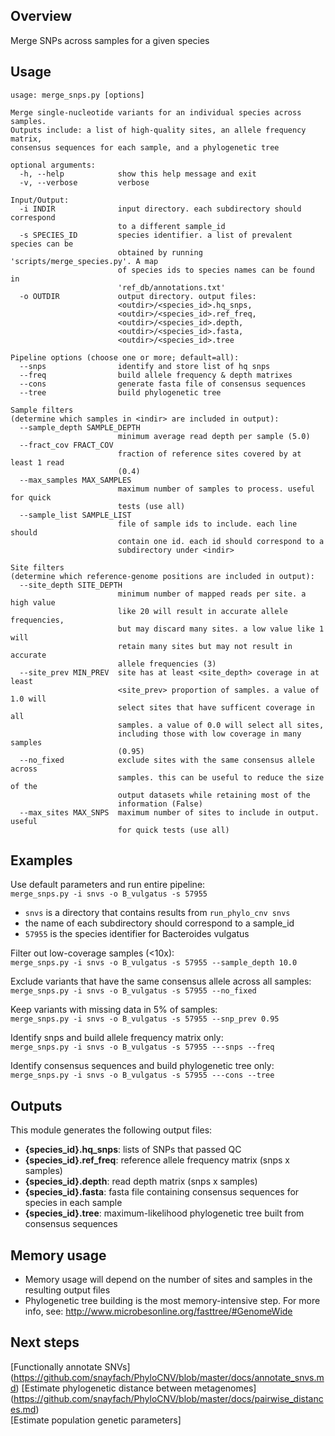 ## Overview
Merge SNPs across samples for a given species

## Usage
```
usage: merge_snps.py [options]

Merge single-nucleotide variants for an individual species across samples.
Outputs include: a list of high-quality sites, an allele frequency matrix,
consensus sequences for each sample, and a phylogenetic tree

optional arguments:
  -h, --help            show this help message and exit
  -v, --verbose         verbose

Input/Output:
  -i INDIR              input directory. each subdirectory should correspond
                        to a different sample_id
  -s SPECIES_ID         species identifier. a list of prevalent species can be
                        obtained by running 'scripts/merge_species.py'. A map
                        of species ids to species names can be found in
                        'ref_db/annotations.txt'
  -o OUTDIR             output directory. output files:
                        <outdir>/<species_id>.hq_snps,
                        <outdir>/<species_id>.ref_freq,
                        <outdir>/<species_id>.depth,
                        <outdir>/<species_id>.fasta,
                        <outdir>/<species_id>.tree

Pipeline options (choose one or more; default=all):
  --snps                identify and store list of hq snps
  --freq                build allele frequency & depth matrixes
  --cons                generate fasta file of consensus sequences
  --tree                build phylogenetic tree

Sample filters
(determine which samples in <indir> are included in output):
  --sample_depth SAMPLE_DEPTH
                        minimum average read depth per sample (5.0)
  --fract_cov FRACT_COV
                        fraction of reference sites covered by at least 1 read
                        (0.4)
  --max_samples MAX_SAMPLES
                        maximum number of samples to process. useful for quick
                        tests (use all)
  --sample_list SAMPLE_LIST
                        file of sample ids to include. each line should
                        contain one id. each id should correspond to a
                        subdirectory under <indir>

Site filters
(determine which reference-genome positions are included in output):
  --site_depth SITE_DEPTH
                        minimum number of mapped reads per site. a high value
                        like 20 will result in accurate allele frequencies,
                        but may discard many sites. a low value like 1 will
                        retain many sites but may not result in accurate
                        allele frequencies (3)
  --site_prev MIN_PREV  site has at least <site_depth> coverage in at least
                        <site_prev> proportion of samples. a value of 1.0 will
                        select sites that have sufficent coverage in all
                        samples. a value of 0.0 will select all sites,
                        including those with low coverage in many samples
                        (0.95)
  --no_fixed            exclude sites with the same consensus allele across
                        samples. this can be useful to reduce the size of the
                        output datasets while retaining most of the
                        information (False)
  --max_sites MAX_SNPS  maximum number of sites to include in output. useful
                        for quick tests (use all)
```

## Examples
Use default parameters and run entire pipeline:  
`merge_snps.py -i snvs -o B_vulgatus -s 57955`

* `snvs` is a directory that contains results from `run_phylo_cnv snvs`
* the name of each subdirectory should correspond to a sample_id
* `57955` is the species identifier for Bacteroides vulgatus

Filter out low-coverage samples (<10x):  
`merge_snps.py -i snvs -o B_vulgatus -s 57955 --sample_depth 10.0`

Exclude variants that have the same consensus allele across all samples:  
`merge_snps.py -i snvs -o B_vulgatus -s 57955 --no_fixed`

Keep variants with missing data in 5% of samples:  
`merge_snps.py -i snvs -o B_vulgatus -s 57955 --snp_prev 0.95`

Identify snps and build allele frequency matrix only:  
`merge_snps.py -i snvs -o B_vulgatus -s 57955 ---snps --freq`

Identify consensus sequences and build phylogenetic tree only:  
`merge_snps.py -i snvs -o B_vulgatus -s 57955 ---cons --tree` 
 

## Outputs
This module generates the following output files: 

* **{species_id}.hq_snps**: lists of SNPs that passed QC
* **{species_id}.ref_freq**: reference allele frequency matrix (snps x samples)
* **{species_id}.depth**: read depth matrix (snps x samples)
* **{species_id}.fasta**: fasta file containing consensus sequences for species in each sample 
* **{species_id}.tree**: maximum-likelihood phylogenetic tree built from consensus sequences

## Memory usage  
* Memory usage will depend on the number of sites and samples in the resulting output files
* Phylogenetic tree building is the most memory-intensive step. For more info, see: http://www.microbesonline.org/fasttree/#GenomeWide

## Next steps
[Functionally annotate SNVs] (https://github.com/snayfach/PhyloCNV/blob/master/docs/annotate_snvs.md)
[Estimate phylogenetic distance between metagenomes] (https://github.com/snayfach/PhyloCNV/blob/master/docs/pairwise_distances.md)  
[Estimate population genetic parameters]
